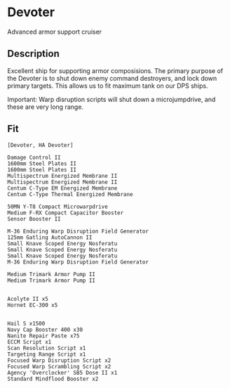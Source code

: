 # Devoter
Advanced armor support cruiser

## Description
Excellent ship for supporting armor composisions. The primary purpose of the Devoter is to shut down
enemy command destroyers, and lock down primary targets. This allows us to fit maximum tank on our DPS ships.

Important: Warp disruption scripts will shut down a microjumpdrive, and these are very long range. 

## Fit

```
[Devoter, HA Devoter]

Damage Control II
1600mm Steel Plates II
1600mm Steel Plates II
Multispectrum Energized Membrane II
Multispectrum Energized Membrane II
Centum C-Type EM Energized Membrane
Centum C-Type Thermal Energized Membrane

50MN Y-T8 Compact Microwarpdrive
Medium F-RX Compact Capacitor Booster
Sensor Booster II

M-36 Enduring Warp Disruption Field Generator
125mm Gatling AutoCannon II
Small Knave Scoped Energy Nosferatu
Small Knave Scoped Energy Nosferatu
Small Knave Scoped Energy Nosferatu
M-36 Enduring Warp Disruption Field Generator

Medium Trimark Armor Pump II
Medium Trimark Armor Pump II


Acolyte II x5
Hornet EC-300 x5


Hail S x1500
Navy Cap Booster 400 x30
Nanite Repair Paste x75
ECCM Script x1
Scan Resolution Script x1
Targeting Range Script x1
Focused Warp Disruption Script x2
Focused Warp Scrambling Script x2
Agency 'Overclocker' SB5 Dose II x1
Standard Mindflood Booster x2
```